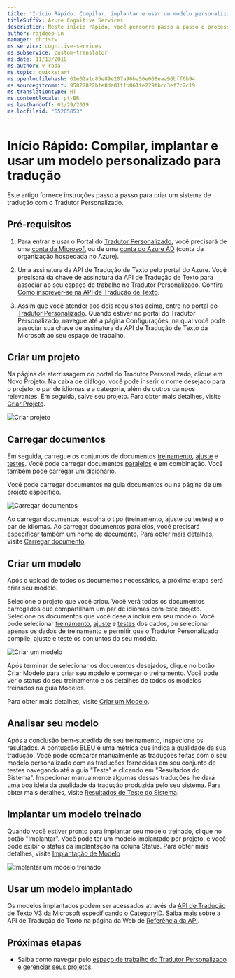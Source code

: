 ```yaml
---
title: 'Início Rápido: Compilar, implantar e usar um modelo personalizado – Tradutor Personalizado'
titleSuffix: Azure Cognitive Services
description: Neste início rápido, você percorre passo a passo o processo de criação de um sistema de tradução usando o Tradutor Personalizado.
author: rajdeep-in
manager: christw
ms.service: cognitive-services
ms.subservice: custom-translator
ms.date: 11/13/2018
ms.author: v-rada
ms.topic: quickstart
ms.openlocfilehash: 61e02a1c85e89e207a96ba56e068eaa96bff6b94
ms.sourcegitcommit: 95822822bfe8da01ffb061fe229fbcc3ef7c2c19
ms.translationtype: HT
ms.contentlocale: pt-BR
ms.lasthandoff: 01/29/2019
ms.locfileid: "55205853"
---
```

# <a name="quickstart-build-deploy-and-use-a-custom-model-for-translation"></a>Início Rápido: Compilar, implantar e usar um modelo personalizado para tradução

Este artigo fornece instruções passo a passo para criar um sistema de tradução com o Tradutor Personalizado.

## <a name="prerequisites"></a>Pré-requisitos

1. Para entrar e usar o Portal do [Tradutor Personalizado](https://portal.customtranslator.azure.ai), você precisará de uma [conta da Microsoft](https://signup.live.com) ou de uma [conta do Azure AD](https://docs.microsoft.com/azure/active-directory/fundamentals/active-directory-whatis) (conta da organização hospedada no Azure).

2. Uma assinatura da API de Tradução de Texto pelo portal do Azure. Você precisará da chave de assinatura da API de Tradução de Texto para associar ao seu espaço de trabalho no Tradutor Personalizado. Confira [Como inscrever-se na API de Tradução de Texto](https://docs.microsoft.com/azure/cognitive-services/translator/translator-text-how-to-signup).

3. Assim que você atender aos dois requisitos acima, entre no portal do [Tradutor Personalizado](https://portal.customtranslator.azure.ai). Quando estiver no portal do Tradutor Personalizado, navegue até a página Configurações, na qual você pode associar sua chave de assinatura da API de Tradução de Texto da Microsoft ao seu espaço de trabalho.

## <a name="create-a-project"></a>Criar um projeto

Na página de aterrissagem do portal do Tradutor Personalizado, clique em Novo Projeto. Na caixa de diálogo, você pode inserir o nome desejado para o projeto, o par de idiomas e a categoria, além de outros campos relevantes. Em seguida, salve seu projeto. Para obter mais detalhes, visite [Criar Projeto](how-to-create-project.md).

![Criar projeto](media/quickstart/ct-how-to-create-project.png)


## <a name="upload-documents"></a>Carregar documentos

Em seguida, carregue os conjuntos de documentos [treinamento](training-and-model.md#training-dataset-for-custom-translator), [ajuste](training-and-model.md#tuning-dataset-for-custom-translator) e [testes](training-and-model.md#testing-dataset-for-custom-translator). Você pode carregar documentos [paralelos](what-are-parallel-documents.md) e em combinação. Você também pode carregar um [dicionário](what-is-dictionary.md).

Você pode carregar documentos na guia documentos ou na página de um projeto específico.

![Carregar documentos](media/quickstart/ct-how-to-upload.png)

Ao carregar documentos, escolha o tipo (treinamento, ajuste ou testes) e o par de idiomas. Ao carregar documentos paralelos, você precisará especificar também um nome de documento. Para obter mais detalhes, visite [Carregar documento](how-to-upload-document.md).

## <a name="create-a-model"></a>Criar um modelo

Após o upload de todos os documentos necessários, a próxima etapa será criar seu modelo.

Selecione o projeto que você criou. Você verá todos os documentos carregados que compartilham um par de idiomas com este projeto. Selecione os documentos que você deseja incluir em seu modelo. Você pode selecionar [treinamento](training-and-model.md#training-dataset-for-custom-translator), [ajuste](training-and-model.md#tuning-dataset-for-custom-translator) e [testes](training-and-model.md#testing-dataset-for-custom-translator) dos dados, ou selecionar apenas os dados de treinamento e permitir que o Tradutor Personalizado compile, ajuste e teste os conjuntos do seu modelo.

![Criar um modelo](media/quickstart/ct-how-to-train.png)

Após terminar de selecionar os documentos desejados, clique no botão Criar Modelo para criar seu modelo e começar o treinamento. Você pode ver o status do seu treinamento e os detalhes de todos os modelos treinados na guia Modelos.

Para obter mais detalhes, visite [Criar um Modelo](how-to-train-model.md).

## <a name="analyze-your-model"></a>Analisar seu modelo

Após a conclusão bem-sucedida de seu treinamento, inspecione os resultados. A pontuação BLEU é uma métrica que indica a qualidade da sua tradução. Você pode comparar manualmente as traduções feitas com o seu modelo personalizado com as traduções fornecidas em seu conjunto de testes navegando até a guia "Teste" e clicando em "Resultados do Sistema". Inspecionar manualmente algumas dessas traduções lhe dará uma boa ideia da qualidade da tradução produzida pelo seu sistema. Para obter mais detalhes, visite [Resultados de Teste do Sistema](how-to-view-system-test-results.md).

## <a name="deploy-a-trained-model"></a>Implantar um modelo treinado

Quando você estiver pronto para implantar seu modelo treinado, clique no botão "Implantar". Você pode ter um modelo implantado por projeto, e você pode exibir o status da implantação na coluna Status. Para obter mais detalhes, visite [Implantação de Modelo](how-to-view-system-test-results.md#deploy-a-model)

![Implantar um modelo treinado](media/quickstart/ct-how-to-deploy.png)

## <a name="use-a-deployed-model"></a>Usar um modelo implantado

Os modelos implantados podem ser acessados através da [API de Tradução de Texto V3 da Microsoft](https://docs.microsoft.com/azure/cognitive-services/translator/reference/v3-0-translate?tabs=curl) especificando o CategoryID. Saiba mais sobre a API de Tradução de Texto na página da Web de [Referência da API](https://docs.microsoft.com/azure/cognitive-services/translator/reference/v3-0-reference).

## <a name="next-steps"></a>Próximas etapas

- Saiba como navegar pelo [espaço de trabalho do Tradutor Personalizado e gerenciar seus projetos](workspace-and-project.md).

